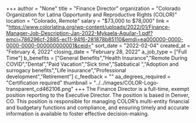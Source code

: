 +++
author = "None"
title = "Finance Director"
organization = "Colorado Organization for Latina Opportunity and Reproductive Rights (COLOR)"
location = "Colorado, Remote"
salary = "$73,000 to $78,000"
link = "https://www.colorlatina.org/wp-content/uploads/2022/01/Finance-Manager-Job-Description-Jan-2022-Mykaela-Aguilar-1.pdf?emci=786296cf-2885-ec11-94f6-281878b85110&emdi=ea000000-0000-0000-0000-000000000001&ceid="
sort_date = "2022-02-04"
created_at = "February 4, 2022"
closing_date = "February 28, 2022"
a_job_type = ["Full Time"]
b_benefits = ["General Benefits","Health Insurance","Remote During COVID","Dental","Paid Vacation","Sick time","Sabbatical ","Adoption and surrogacy benefits","Life insurance","Professional development","Retirement"]
c_feedback = ""
aa_degrees_required = "Certification required"
thumbnail = "../../images/COLOR-Logo-transparent_cd462106.png"
+++
The Finance Director is a full-time, exempt position reporting to the Executive Director. The position is based in Denver, CO. This position is responsible for managing COLOR’s multi-entity financial and budgetary functions and compliance, and ensuring timely and accurate information is available to foster effective decision-making.